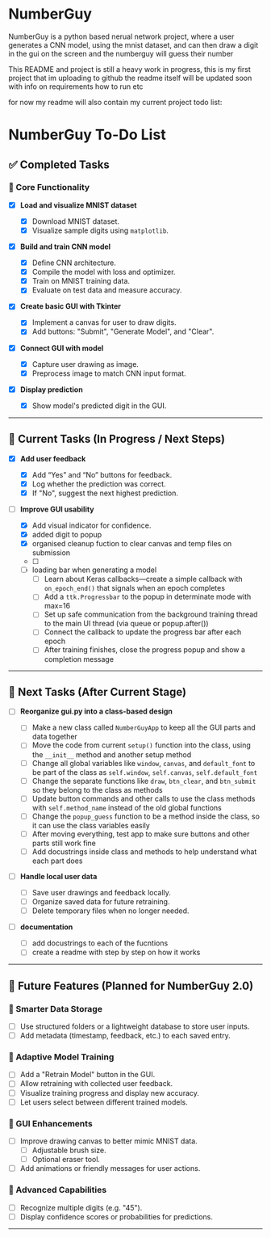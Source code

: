 # NumberGuy

NumberGuy is a python based nerual network project, where a user generates a CNN model, using the mnist dataset, and can then draw a digit in the gui on the screen and the numberguy will guess their number

This README and project is still a heavy work in progress, this is my first project that im uploading to github
the readme itself will be updated soon with info on requirements how to run etc

for now my readme will also contain my current project todo list:

# NumberGuy To-Do List

## ✅ Completed Tasks

### 🎯 Core Functionality

- [x] **Load and visualize MNIST dataset**

  - [x] Download MNIST dataset.
  - [x] Visualize sample digits using `matplotlib`.

- [x] **Build and train CNN model**

  - [x] Define CNN architecture.
  - [x] Compile the model with loss and optimizer.
  - [x] Train on MNIST training data.
  - [x] Evaluate on test data and measure accuracy.

- [x] **Create basic GUI with Tkinter**

  - [x] Implement a canvas for user to draw digits.
  - [x] Add buttons: "Submit", "Generate Model", and "Clear".

- [x] **Connect GUI with model**

  - [x] Capture user drawing as image.
  - [x] Preprocess image to match CNN input format.

- [x] **Display prediction**

  - [x] Show model's predicted digit in the GUI.

---

## 🔨 Current Tasks (In Progress / Next Steps)

- [x] **Add user feedback**

  - [x] Add “Yes” and “No” buttons for feedback.
  - [x] Log whether the prediction was correct.
  - [x] If "No", suggest the next highest prediction.

- [ ] **Improve GUI usability**

  - [x] Add visual indicator for confidence.
  - [x] added digit to popup
  - [x] organised cleanup fuction to clear canvas and temp files on submission
  - [ ]
  - [ ] loading bar when generating a model
    - [ ] Learn about Keras callbacks—create a simple callback with `on_epoch_end()` that signals when an epoch completes
    - [ ] Add a `ttk.Progressbar` to the popup in determinate mode with max=16
    - [ ] Set up safe communication from the background training thread to the main UI thread (via queue or popup.after())
    - [ ] Connect the callback to update the progress bar after each epoch
    - [ ] After training finishes, close the progress popup and show a completion message

---

## 📌 Next Tasks (After Current Stage)

- [ ] **Reorganize gui.py into a class-based design**

  - [ ] Make a new class called `NumberGuyApp` to keep all the GUI parts and data together
  - [ ] Move the code from current `setup()` function into the class, using the `__init__` method and another setup method
  - [ ] Change all global variables like `window`, `canvas`, and `default_font` to be part of the class as `self.window`, `self.canvas`, `self.default_font`
  - [ ] Change the separate functions like `draw`, `btn_clear`, and `btn_submit` so they belong to the class as methods
  - [ ] Update button commands and other calls to use the class methods with `self.method_name` instead of the old global functions
  - [ ] Change the `popup_guess` function to be a method inside the class, so it can use the class variables easily
  - [ ] After moving everything, test app to make sure buttons and other parts still work fine
  - [ ] Add docustrings inside class and methods to help understand what each part does

- [ ] **Handle local user data**

  - [ ] Save user drawings and feedback locally.
  - [ ] Organize saved data for future retraining.
  - [ ] Delete temporary files when no longer needed.

- [ ] **documentation**

  - [ ] add docustrings to each of the fucntions
  - [ ] create a readme with step by step on how it works

---

## 🚀 Future Features (Planned for NumberGuy 2.0)

### 📁 Smarter Data Storage

- [ ] Use structured folders or a lightweight database to store user inputs.
- [ ] Add metadata (timestamp, feedback, etc.) to each saved entry.

### 🔁 Adaptive Model Training

- [ ] Add a "Retrain Model" button in the GUI.
- [ ] Allow retraining with collected user feedback.
- [ ] Visualize training progress and display new accuracy.
- [ ] Let users select between different trained models.

### 🧽 GUI Enhancements

- [ ] Improve drawing canvas to better mimic MNIST data.
  - [ ] Adjustable brush size.
  - [ ] Optional eraser tool.
- [ ] Add animations or friendly messages for user actions.

### 🔢 Advanced Capabilities

- [ ] Recognize multiple digits (e.g. "45").
- [ ] Display confidence scores or probabilities for predictions.

---

